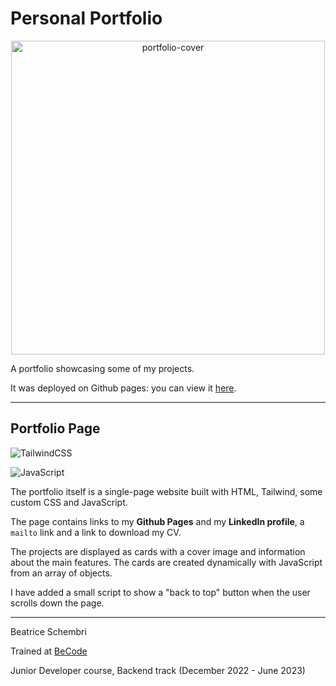 # Personal Portfolio

<p align="center">
<img width="502" alt="portfolio-cover" src="https://user-images.githubusercontent.com/103190920/234614151-ccbca6fa-d576-4707-999e-edec23b8ad5e.png">
</p>

A portfolio showcasing some of my projects.

It was deployed on Github pages: you can view it [here](https://biceschembri.github.io/portfolio/).

---

## Portfolio Page

![TailwindCSS](https://img.shields.io/badge/tailwindcss-%2338B2AC.svg?style=for-the-badge&logo=tailwind-css&logoColor=white)

![JavaScript](https://img.shields.io/badge/javascript-%23323330.svg?style=for-the-badge&logo=javascript&logoColor=%23F7DF1E)

The portfolio itself is a single-page website built with HTML, Tailwind, some custom CSS and JavaScript.

The page contains links to my **Github Pages** and my **LinkedIn profile**, a `mailto` link and a link to download my CV.

The projects are displayed as cards with a cover image and information about the main features. The cards are created dynamically with JavaScript from an array of objects.

I have added a small script to show a "back to top" button when the user scrolls down the page.

---

Beatrice Schembri

Trained at [BeCode](https://becode.org/)

Junior Developer course, Backend track (December 2022 - June 2023)

